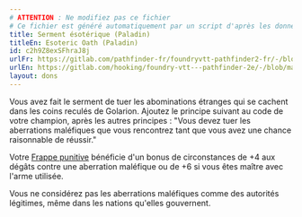 ```yaml
---
# ATTENTION : Ne modifiez pas ce fichier
# Ce fichier est généré automatiquement par un script d'après les données du module Foundry VTT officiel et de sa traduction
title: Serment ésotérique (Paladin)
titleEn: Esoteric Oath (Paladin)
id: c2h9Z8exSFhraJ8j
urlFr: https://gitlab.com/pathfinder-fr/foundryvtt-pathfinder2-fr/-/blob/master/data/feats/c2h9Z8exSFhraJ8j.htm
urlEn: https://gitlab.com/hooking/foundry-vtt---pathfinder-2e/-/blob/master/packs/data/feats.db/esoteric-oath-paladin.json
layout: dons
---
```

Vous avez fait le serment de tuer les abominations étranges qui se cachent dans les coins reculés de Golarion. Ajoutez le principe suivant au code de votre champion, après les autres principes : "Vous devez tuer les aberrations maléfiques que vous rencontrez tant que vous avez une chance raisonnable de réussir."

Votre [Frappe punitive](../actions/frappe-punitive.html) bénéficie d'un bonus de circonstances de +4 aux dégâts contre une aberration maléfique ou de +6 si vous êtes maître avec l'arme utilisée.

Vous ne considérez pas les aberrations maléfiques comme des autorités légitimes, même dans les nations qu'elles gouvernent.
